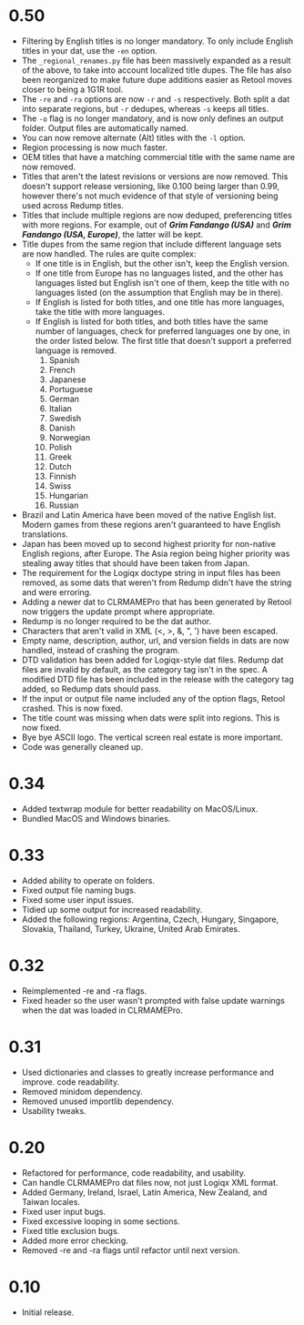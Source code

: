 # 0.50
- Filtering by English titles is no longer mandatory. To only include English
  titles in your dat, use the `-en` option.
- The `_regional_renames.py` file has been massively expanded as a result of
  the above, to take into account localized title dupes. The file has also
  been reorganized to make future dupe additions easier as Retool moves closer
  to being a 1G1R tool.
- The `-re` and `-ra` options are now `-r` and `-s` respectively. Both split a
  dat into separate regions, but `-r` dedupes, whereas `-s` keeps all titles.
- The `-o` flag is no longer mandatory, and is now only defines an output
  folder. Output files are automatically named.
- You can now remove alternate (Alt) titles with the `-l` option.
- Region processing is now much faster.
- OEM titles that have a matching commercial title with the same name are now
  removed.
- Titles that aren't the latest revisions or versions are now removed. This
  doesn't support release versioning, like 0.100 being larger than 0.99,
  however there's not much evidence of that style of versioning being used
  across Redump titles.
- Titles that include multiple regions are now deduped, preferencing titles
  with more regions. For example, out of **_Grim Fandango (USA)_** and
  **_Grim Fandango (USA, Europe)_**, the latter will be kept.
- Title dupes from the same region that include different language sets are now
  handled. The rules are quite complex:
  - If one title is in English, but the other isn't, keep the English version.
  - If one title from Europe has no languages listed, and the other has
    languages listed but English isn't one of them, keep the title with no
    languages listed (on the assumption that English may be in there).
  - If English is listed for both titles, and one title has more languages,
    take the title with more languages.
  - If English is listed for both titles, and both titles have the same number
    of languages, check for preferred languages one by one, in the order listed
    below. The first title that doesn't support a preferred language is removed.
    1. Spanish
    1. French
    1. Japanese
    1. Portuguese
    1. German
    1. Italian
    1. Swedish
    1. Danish
    1. Norwegian
    1. Polish
    1. Greek
    1. Dutch
    1. Finnish
    1. Swiss
    1. Hungarian
    1. Russian
- Brazil and Latin America have been moved of the native English list. Modern
  games from these regions aren't guaranteed to have English translations.
- Japan has been moved up to second highest priority for non-native English
  regions, after Europe. The Asia region being higher priority was stealing
  away titles that should have been taken from Japan.
- The requirement for the Logiqx doctype string in input files has been
  removed, as some dats that weren't from Redump didn't have the string and
  were erroring.
- Adding a newer dat to CLRMAMEPro that has been generated by Retool now
  triggers the update prompt where appropriate.
- Redump is no longer required to be the dat author.
- Characters that aren't valid in XML (<, >, &, ", ') have been escaped.
- Empty name, description, author, url, and version fields in dats are now
  handled, instead of crashing the program.
- DTD validation has been added for Logiqx-style dat files. Redump dat files
  are invalid by default, as the category tag isn't in the spec. A modified DTD
  file has been included in the release with the category tag added, so Redump
  dats should pass.
- If the input or output file name included any of the option flags, Retool
  crashed. This is now fixed.
- The title count was missing when dats were split into regions. This is now fixed.
- Bye bye ASCII logo. The vertical screen real estate is more important.
- Code was generally cleaned up.

# 0.34
- Added textwrap module for better readability on MacOS/Linux.
- Bundled MacOS and Windows binaries.

# 0.33
- Added ability to operate on folders.
- Fixed output file naming bugs.
- Fixed some user input issues.
- Tidied up some output for increased readability.
- Added the following regions: Argentina, Czech, Hungary, Singapore, Slovakia,
  Thailand, Turkey, Ukraine, United Arab Emirates.

# 0.32
- Reimplemented -re and -ra flags.
- Fixed header so the user wasn't prompted with false update warnings when the
  dat was loaded in CLRMAMEPro.

# 0.31
- Used dictionaries and classes to greatly increase performance and improve.
  code readability.
- Removed minidom dependency.
- Removed unused importlib dependency.
- Usability tweaks.

# 0.20
- Refactored for performance, code readability, and usability.
- Can handle CLRMAMEPro dat files now, not just Logiqx XML format.
- Added Germany, Ireland, Israel, Latin America, New Zealand, and Taiwan
  locales.
- Fixed user input bugs.
- Fixed excessive looping in some sections.
- Fixed title exclusion bugs.
- Added more error checking.
- Removed -re and -ra flags until refactor until next version.

# 0.10
- Initial release.